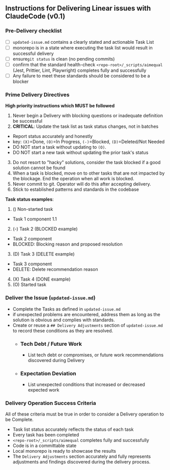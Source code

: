 ## Instructions for Delivering Linear issues with ClaudeCode (v0.1)

### Pre-Delivery checklist

- [ ] `updated-issue.md` contains a clearly stated and actionable Task List
- [ ] monorepo is in a state where executing the task list would result in successful delivery
- [ ] ensure`git status` is clean (no pending commits)
- [ ] confirm that the standard health-check `<repo-root>/_scripts/aimequal` (Jest, Prittier, Lint, Playwright) completes fully and successfully
- [ ] Any failure to meet these standards should be considered to be a blocker

### Prime Delivery Directives

**High priority instructions which MUST be followed**

1. Never begin a Delivery with blocking questions or inadequate definition be successful
2. **CRITICAL**: Update the task list as task status changes, not in batches

- Report status accurately and honestly
- key: `(X)`=Done, `(O)`=In Progress, `(-)`=Blocked, `(D)`=Deleted/Not Needed
- DO NOT start a task without updating to `(O)`.
- DO NOT start a new task without updating the prior task's status

3. Do not resort to "hacky" solutions, consider the task blocked if a good solution cannot be found
4. When a task is blocked, move on to other tasks that are not impacted by the blockage. End the operation when all work is blocked.
5. Never commit to git. Operator will do this after accepting delivery.
6. Stick to established patterns and standards in the codebase

**Task status examples**:

1. () Non-started task

- Task 1 component 1.1

2. (-) Task 2 (BLOCKED example)

- Task 2 component
- BLOCKED: Blocking reason and proposed resolution

3. (D) Task 3 (DELETE example)

- Task 3 component
- DELETE: Delete recommendation reason

4. (X) Task 4 (DONE example)
5. (O) Started task

### Deliver the Issue (`updated-issue.md`)

- Complete the Tasks as defined in `updated-issue.md`
- if unexpected problems are encountered, address them as long as the solution is obvious and complies with standards.
- Create or reuse a `## Delivery Adjustments` section of `updated-issue.md` to record these conditions as they are resolved.
  - ### Tech Debt / Future Work
    - List tech debt or compromises, or future work recommendations discovered during Delivery
  - ### Expectation Deviation
    - List unexpected conditions that increased or decreased expected work

### Delivery Operation Success Criteria

All of these criteria must be true in order to consider a Delivery operation to be Complete.

- Task list status accurately reflects the status of each task
- Every task has been completed
- `<repo-root>/_scripts/aimequal` completes fully and successfully
- Code is in a committable state
- Local monorepo is ready to showcase the results
- The `Delivery Adjustments` section accurately and fully represents adjustments and findings discovered during the delivery process.
